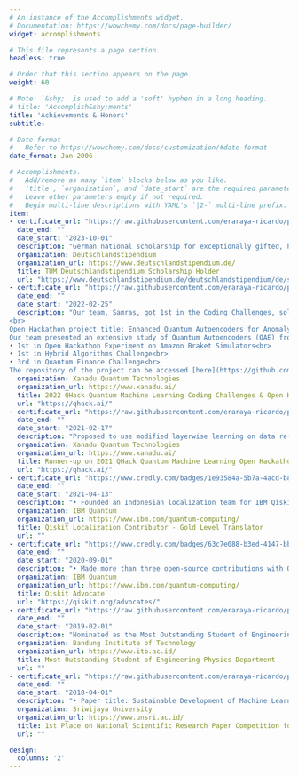 ```yaml
---
# An instance of the Accomplishments widget.
# Documentation: https://wowchemy.com/docs/page-builder/
widget: accomplishments

# This file represents a page section.
headless: true

# Order that this section appears on the page.
weight: 60

# Note: `&shy;` is used to add a 'soft' hyphen in a long heading.
# title: 'Accomplish&shy;ments'
title: 'Achievements & Honors'
subtitle:

# Date format
#   Refer to https://wowchemy.com/docs/customization/#date-format
date_format: Jan 2006

# Accomplishments.
#   Add/remove as many `item` blocks below as you like.
#   `title`, `organization`, and `date_start` are the required parameters.
#   Leave other parameters empty if not required.
#   Begin multi-line descriptions with YAML's `|2-` multi-line prefix.
item:
- certificate_url: "https://raw.githubusercontent.com/eraraya-ricardo/profile-page/v5.9.6/assets/certificates/deutschlandstipendium_2023-2024_certificate.pdf"
  date_end: ""
  date_start: "2023-10-01"
  description: "German national scholarship for exceptionally gifted, high-achieving students. Sponsored by Dr. Karl Wamsler Stiftung GmbH and the German Federal Ministry of Education and Research."
  organization: Deutschlandstipendium
  organization_url: https://www.deutschlandstipendium.de/
  title: TUM Deutschlandstipendium Scholarship Holder
  url: "https://www.deutschlandstipendium.de/deutschlandstipendium/de/services/english/english_node.html"
- certificate_url: "https://raw.githubusercontent.com/eraraya-ricardo/profile-page/v5.9.6/assets/certificates/samras_qhack_2022_720.png"
  date_end: ""
  date_start: "2022-02-25"
  description: "Our team, Samras, got 1st in the Coding Challenges, solving 25 questions in PennyLane 101, Quantum Algorithms, Quantum Machine Learning, Quantum Chemistry, and Quantum Games twice as fast as the 2nd place.<br>
<br>
Open Hackathon project title: Enhanced Quantum Autoencoders for Anomaly Detection.<br>
Our team presented an extensive study of Quantum Autoencoders (QAE) from the application and the theoretical side. The project is awarded in three categories:<br>
• 1st in Open Hackathon Experiment on Amazon Braket Simulators<br>
• 1st in Hybrid Algorithms Challenge<br>
• 3rd in Quantum Finance Challenge<br>
The repository of the project can be accessed [here](https://github.com/XanaduAI/QHack/issues/129). The official announcement about the competition and the winners can be read [here](https://medium.com/xanaduai/qhack-2022-cb5ad92573e2)."
  organization: Xanadu Quantum Technologies
  organization_url: https://www.xanadu.ai/
  title: 2022 QHack Quantum Machine Learning Coding Challenges & Open Hackathon
  url: "https://qhack.ai/"
- certificate_url: "https://raw.githubusercontent.com/eraraya-ricardo/profile-page/master/assets/certificates/QHack%20Winners%20Entangled_Nets.pdf"
  date_end: ""
  date_start: "2021-02-17"
  description: "Proposed to use modified layerwise learning on data re-uploading classifier to classify events in high-energy physics. Obtained better AUC than previous work. Click [here](https://github.com/eraraya-ricardo/qhack-2021-openproject) for the project page and [here](https://medium.com/xanaduai/qhack-the-quantum-machine-learning-hackathon-7f2cd7348e2b) for the official announcement."
  organization: Xanadu Quantum Technologies
  organization_url: https://www.xanadu.ai/
  title: Runner-up on 2021 QHack Quantum Machine Learning Open Hackathon
  url: "https://qhack.ai/"
- certificate_url: "https://www.credly.com/badges/1e93584a-5b7a-4acd-b847-55a134acfebb?source=linked_in_profile"
  date_end: ""
  date_start: "2021-04-13"
  description: "• Founded an Indonesian localization team for IBM Qiskit Documentation to escalate the importance of quantum computation in Indonesia. We translate the documentation hoping that more people from Indonesia can engage and get interested in quantum computation.<br>• Translated more than 15000 words."
  organization: IBM Quantum
  organization_url: https://www.ibm.com/quantum-computing/
  title: Qiskit Localization Contributor - Gold Level Translator
  url: ""
- certificate_url: "https://www.credly.com/badges/63c7e088-b3ed-4147-bb80-997c372823e6/public_url"
  date_end: ""
  date_start: "2020-09-01"
  description: "• Made more than three open-source contributions with Qiskit.<br>• Passed the Qiskit Advocate test and interview."
  organization: IBM Quantum
  organization_url: https://www.ibm.com/quantum-computing/
  title: Qiskit Advocate
  url: "https://qiskit.org/advocates/"
- certificate_url: "https://raw.githubusercontent.com/eraraya-ricardo/profile-page/master/assets/certificates/mapres-tf-cert.pdf"
  date_end: ""
  date_start: "2019-02-01"
  description: "Nominated as the Most Outstanding Student of Engineering Physics in 2019 by the Rector of Bandung Institute of Technology for excellence in academic and non-academic activities."
  organization: Bandung Institute of Technology
  organization_url: https://www.itb.ac.id/
  title: Most Outstanding Student of Engineering Physics Department
  url: ""
- certificate_url: "https://raw.githubusercontent.com/eraraya-ricardo/profile-page/master/assets/certificates/Sertifikat%20LKTI%20ParTam%20UNSRI.pdf"
  date_end: ""
  date_start: "2018-04-01"
  description: "• Paper title: Sustainable Development of Machine Learning-based Supply Chain System<br>• Proposed a machine learning algorithm to solve supply chain problems in Indonesia to decrease unemployment and poverty."
  organization: Sriwijaya University
  organization_url: https://www.unsri.ac.id/
  title: 1st Place on National Scientific Research Paper Competition for University Students
  url: ""

design:
  columns: '2' 
---
```

